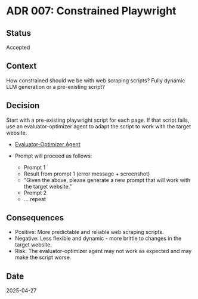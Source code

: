 # ADR 007: Constrained Playwright

## Status
Accepted

## Context
How constrained should we be with web scraping scripts? Fully dynamic LLM generation or a pre-existing script?

## Decision
Start with a pre-existing playwright script for each page. If that script fails, use an evaluator-optimizer agent
to adapt the script to work with the target website.
- [Evaluator-Optimizer Agent](https://www.anthropic.com/engineering/building-effective-agents)

- Prompt will proceed as follows:
    - Prompt 1
    - Result from prompt 1 (error message + screenshot)
    - "Given the above, please generate a new prompt that will work with the target website."
    - Prompt 2
    - ... repeat

## Consequences
- Positive: More predictable and reliable web scraping scripts.
- Negative: Less flexible and dynamic - more brittle to changes in the target website.
- Risk: The evaluator-optimizer agent may not work as expected and may make the script worse.

## Date
2025-04-27